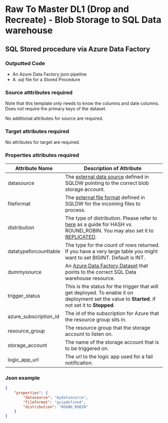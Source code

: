 # Raw To Master DL1 (Drop and Recreate) - Blob Storage to SQL Data warehouse
## SQL Stored procedure via Azure Data Factory

### Outputted Code

- An Azure Data Factory json pipeline
- A .sql file for a Stored Procedure

### Source atttributes required

Note that this template only needs to know the columns and date columns. Does not require the primary keys of the dataset.

No additional attributes for source are required.

### Target attributes required

No attributes for target are required.

### Properties attributes required

Attribute Name | Description of Attribute
-------------- | ------------------------
datasource | The [external data source](https://docs.microsoft.com/en-us/sql/t-sql/statements/create-external-data-source-transact-sql?view=sql-server-2017) defined in SQLDW pointing to the correct blob storage account.
fileformat | The [external file format](https://docs.microsoft.com/en-us/sql/t-sql/statements/create-external-file-format-transact-sql?view=sql-server-2017) defined in SQLDW for the incoming files to process.
distribution | The type of distribution. Please refer to [here](https://docs.microsoft.com/en-us/azure/sql-data-warehouse/sql-data-warehouse-tables-distribute) as a guide for HASH vs ROUND_ROBIN. You may also set it to [REPLICATED](https://docs.microsoft.com/en-us/azure/sql-data-warehouse/design-guidance-for-replicated-tables). 
datatypeforcounttable | The type for the count of rows returned. If you have a very large table you might want to set BIGINT. Default is INT.
dummysource | An [Azure Data Factory Dataset](https://docs.microsoft.com/en-us/azure/data-factory/connector-azure-sql-data-warehouse) that points to the correct SQL Data warehouse resource.
trigger_status | This is the status for the trigger that will get deployed. To enable it on deployment set the value to **Started**. if not set it to **Stopped**.
azure_subscription_id | The id of the subscription for Azure that the resource group sits in.
resource_group | The resource group that the storage account to listen on.
storage_account | The name of the storage account that is to be triggered on.
logic_app_url | The url to the logic app used for a fail notification. 

### Json example

```json
{
    "properties": {
        "datasource": "mydatasource",
        "fileformat": "gzipdefined",
        "distribution": "ROUND_ROBIN"
    }
}
```
